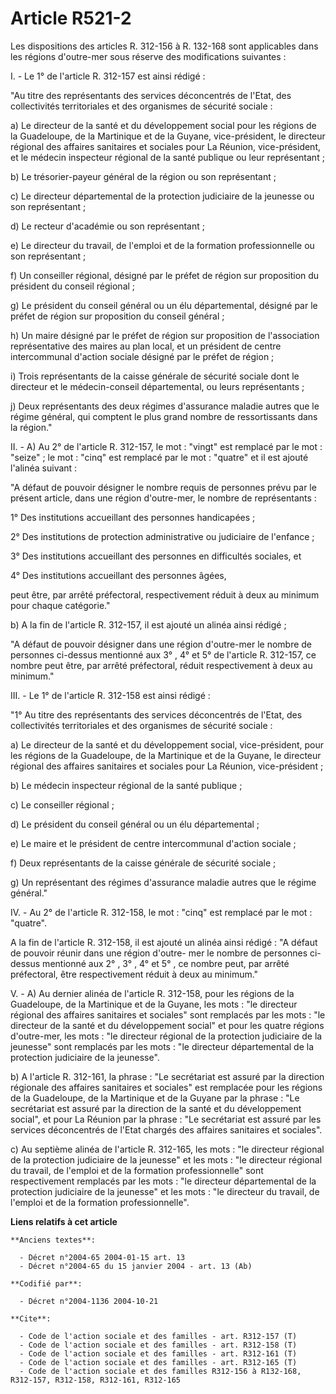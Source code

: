 # Article R521-2

Les dispositions des articles R. 312-156 à R. 132-168 sont applicables dans les régions d'outre-mer sous réserve des
modifications suivantes :

I. - Le 1° de l'article R. 312-157 est ainsi rédigé :

"Au titre des représentants des services déconcentrés de l'Etat, des collectivités territoriales et des organismes de
sécurité sociale :

a) Le directeur de la santé et du développement social pour les régions de la Guadeloupe, de la Martinique et de la Guyane,
vice-président, le directeur régional des affaires sanitaires et sociales pour La Réunion, vice-président, et le médecin
inspecteur régional de la santé publique ou leur représentant ;

b) Le trésorier-payeur général de la région ou son représentant ;

c) Le directeur départemental de la protection judiciaire de la jeunesse ou son représentant ;

d) Le recteur d'académie ou son représentant ;

e) Le directeur du travail, de l'emploi et de la formation professionnelle ou son représentant ;

f) Un conseiller régional, désigné par le préfet de région sur proposition du président du conseil régional ;

g) Le président du conseil général ou un élu départemental, désigné par le préfet de région sur proposition du conseil
général ;

h) Un maire désigné par le préfet de région sur proposition de l'association représentative des maires au plan local, et un
président de centre intercommunal d'action sociale désigné par le préfet de région ;

i) Trois représentants de la caisse générale de sécurité sociale dont le directeur et le médecin-conseil départemental, ou
leurs représentants ;

j) Deux représentants des deux régimes d'assurance maladie autres que le régime général, qui comptent le plus grand nombre de
ressortissants dans la région."

II. - A) Au 2° de l'article R. 312-157, le mot : "vingt" est remplacé par le mot : "seize" ; le mot : "cinq" est remplacé par
le mot : "quatre" et il est ajouté l'alinéa suivant :

"A défaut de pouvoir désigner le nombre requis de personnes prévu par le présent article, dans une région d'outre-mer, le
nombre de représentants :

1° Des institutions accueillant des personnes handicapées ;

2° Des institutions de protection administrative ou judiciaire de l'enfance ;

3° Des institutions accueillant des personnes en difficultés sociales, et

4° Des institutions accueillant des personnes âgées, 

peut être, par arrêté préfectoral, respectivement réduit à deux au minimum pour chaque catégorie."

b) A la fin de l'article R. 312-157, il est ajouté un alinéa ainsi rédigé ;

"A défaut de pouvoir désigner dans une région d'outre-mer le nombre de personnes ci-dessus mentionné aux 3° , 4° et 5° de
l'article R. 312-157, ce nombre peut être, par arrêté préfectoral, réduit respectivement à deux au minimum."

III. - Le 1° de l'article R. 312-158 est ainsi rédigé :

"1° Au titre des représentants des services déconcentrés de l'Etat, des collectivités territoriales et des organismes de
sécurité sociale :

a) Le directeur de la santé et du développement social, vice-président, pour les régions de la Guadeloupe, de la Martinique
et de la Guyane, le directeur régional des affaires sanitaires et sociales pour La Réunion, vice-président ;

b) Le médecin inspecteur régional de la santé publique ;

c) Le conseiller régional ;

d) Le président du conseil général ou un élu départemental ;

e) Le maire et le président de centre intercommunal d'action sociale ;

f) Deux représentants de la caisse générale de sécurité sociale ;

g) Un représentant des régimes d'assurance maladie autres que le régime général."

IV. - Au 2° de l'article R. 312-158, le mot : "cinq" est remplacé par le mot : "quatre".

A la fin de l'article R. 312-158, il est ajouté un alinéa ainsi rédigé : "A défaut de pouvoir réunir dans une région d'outre-
mer le nombre de personnes ci-dessus mentionné aux 2° , 3° , 4° et 5° , ce nombre peut, par arrêté préfectoral, être
respectivement réduit à deux au minimum."

V. - A) Au dernier alinéa de l'article R. 312-158, pour les régions de la Guadeloupe, de la Martinique et de la Guyane, les
mots : "le directeur régional des affaires sanitaires et sociales" sont remplacés par les mots : "le directeur de la santé et
du développement social" et pour les quatre régions d'outre-mer, les mots : "le directeur régional de la protection
judiciaire de la jeunesse" sont remplacés par les mots : "le directeur départemental de la protection judiciaire de la
jeunesse".

b) A l'article R. 312-161, la phrase : "Le secrétariat est assuré par la direction régionale des affaires sanitaires et
sociales" est remplacée pour les régions de la Guadeloupe, de la Martinique et de la Guyane par la phrase : "Le secrétariat
est assuré par la direction de la santé et du développement social", et pour La Réunion par la phrase : "Le secrétariat est
assuré par les services déconcentrés de l'Etat chargés des affaires sanitaires et sociales".

c) Au septième alinéa de l'article R. 312-165, les mots : "le directeur régional de la protection judiciaire de la jeunesse"
et les mots : "le directeur régional du travail, de l'emploi et de la formation professionnelle" sont respectivement
remplacés par les mots : "le directeur départemental de la protection judiciaire de la jeunesse" et les mots : "le directeur
du travail, de l'emploi et de la formation professionnelle".

**Liens relatifs à cet article**

	**Anciens textes**:

	  - Décret n°2004-65 2004-01-15 art. 13
	  - Décret n°2004-65 du 15 janvier 2004 - art. 13 (Ab)

	**Codifié par**:

	  - Décret n°2004-1136 2004-10-21

	**Cite**:

	  - Code de l'action sociale et des familles - art. R312-157 (T)
	  - Code de l'action sociale et des familles - art. R312-158 (T)
	  - Code de l'action sociale et des familles - art. R312-161 (T)
	  - Code de l'action sociale et des familles - art. R312-165 (T)
	  - Code de l'action sociale et des familles R312-156 à R132-168, R312-157, R312-158, R312-161, R312-165
